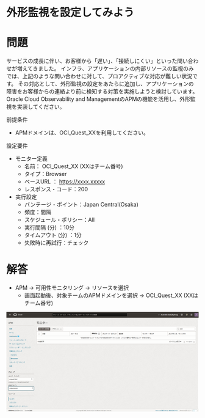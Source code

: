 # 外形監視を設定してみよう
# 問題
サービスの成長に伴い、お客様から「遅い」、「接続しにくい」といった問い合わせが増えてきました。
インフラ、アプリケーションの内部リソースの監視のみでは、上記のような問い合わせに対して、プロアクティブな対応が難しい状況です。
その対応として、外形監視の設定をあたらに追加し、アプリケーションの障害をお客様からの連絡より前に検知する対策を実施しようと検討しています。
Oracle Cloud Observability and ManagementのAPMの機能を活用し、外形監視を実装してください。

前提条件
- APMドメインは、OCI_Quest_XXを利用してください。

設定要件
- モニター定義
   - 名前： OCI_Quest_XX (XXはチーム番号)
   - タイプ：Browser
   - ベースURL ： https://xxxx.xxxxx
   - レスポンス・コード：200
- 実行設定
  - バンテージ・ポイント：Japan Central(Osaka)
  - 頻度：間隔
  - スケジュール・ポリシー：All
  - 実行間隔 (分) ：10分
  - タイムアウト (分) ：1分
  - 失敗時に再試行：チェック

# 解答
- APM → 可用性モニタリング → リソースを選択
  - 画面起動後、対象チームのAPMドメインを選択 → OCI_Quest_XX (XXはチーム番号)

![モニターの作成](images/APM-monitor/APM_Monitor1.png "モニターの作成")


